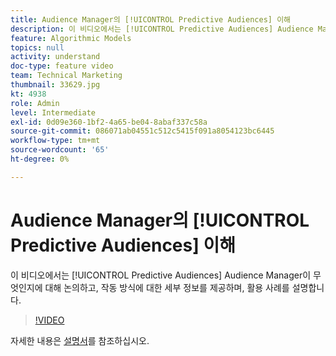 ```yaml
---
title: Audience Manager의 [!UICONTROL Predictive Audiences] 이해
description: 이 비디오에서는 [!UICONTROL Predictive Audiences] Audience Manager이 무엇인지에 대해 논의하고, 작동 방식에 대한 세부 정보를 제공하며, 활용 사례를 설명합니다.
feature: Algorithmic Models
topics: null
activity: understand
doc-type: feature video
team: Technical Marketing
thumbnail: 33629.jpg
kt: 4938
role: Admin
level: Intermediate
exl-id: 0d09e360-1bf2-4a65-be04-8abaf337c58a
source-git-commit: 086071ab04551c512c5415f091a8054123bc6445
workflow-type: tm+mt
source-wordcount: '65'
ht-degree: 0%

---
```


# Audience Manager의 [!UICONTROL Predictive Audiences] 이해

이 비디오에서는 [!UICONTROL Predictive Audiences] Audience Manager이 무엇인지에 대해 논의하고, 작동 방식에 대한 세부 정보를 제공하며, 활용 사례를 설명합니다.

>[!VIDEO](https://video.tv.adobe.com/v/33629/?quality=12)

자세한 내용은 [설명서](https://experienceleague.adobe.com/docs/audience-manager/user-guide/features/algorithmic-models/predictive-audiences/predictive-audiences.html)를 참조하십시오.
